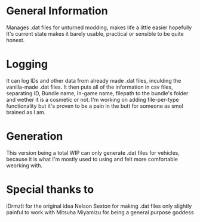 # General Information
Manages .dat files for unturned modding, makes life a little easier hopefully
It's current state makes it barely usable, practical or sensible to be quite honest.

# Logging
It can log IDs and other data from already made .dat files, inculding the vanilla-made .dat files.
It then puts all of the information in csv files, separating ID, Bundle name, In-game name, filepath to the bundle's folder and wether it is a cosmetic or not.
I'm working on adding file-per-type functionality but it's proven to be a pain in the butt for someone as smol brained as I am.

# Generation
This version being a total WIP can only generate .dat files for vehicles, because it is what I'm mostly used to using and felt more comfortable weorking with.

# Special thanks to
iDrmzIt for the original idea
Nelson Sexton for making .dat files only slightly painful to work with
Mitsuha Miyamizu for being a general purpose goddess
